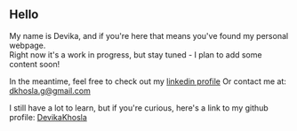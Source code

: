 ## Hello
My name is Devika, and if you're here that means you've found my personal webpage.  
Right now it's a work in progress, but stay tuned - I plan to add some content soon!

In the meantime, feel free to check out my [linkedin profile](https://linkedin.com/in/devika-khosla)
Or contact me at: dkhosla.g@gmail.com

I still have a lot to learn, but if you're curious, here's a link to my github profile: [DevikaKhosla](https://github.com/DevikaKhosla)
